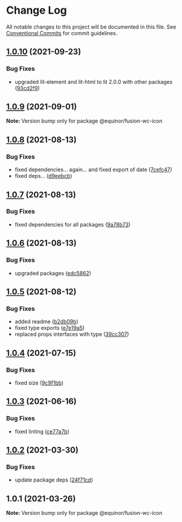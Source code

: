 # Change Log

All notable changes to this project will be documented in this file.
See [Conventional Commits](https://conventionalcommits.org) for commit guidelines.

## [1.0.10](https://github.com/equinor/fusion-web-components/compare/@equinor/fusion-wc-icon@1.0.9...@equinor/fusion-wc-icon@1.0.10) (2021-09-23)


### Bug Fixes

* upgraded lit-element and lit-html to lit 2.0.0 with other packages ([93cd2f9](https://github.com/equinor/fusion-web-components/commit/93cd2f997d6045fd5ab69fe05ccee5acfa861ad7))





## [1.0.9](https://github.com/equinor/fusion-web-components/compare/@equinor/fusion-wc-icon@1.0.8...@equinor/fusion-wc-icon@1.0.9) (2021-09-01)

**Note:** Version bump only for package @equinor/fusion-wc-icon





## [1.0.8](https://github.com/equinor/fusion-web-components/compare/@equinor/fusion-wc-icon@1.0.7...@equinor/fusion-wc-icon@1.0.8) (2021-08-13)


### Bug Fixes

* fixed dependencies... again... and fixed export of date ([7cefc47](https://github.com/equinor/fusion-web-components/commit/7cefc47b307e67c3a79c41579e07ece70c2e0728))
* fixed deps... ([d9eebcb](https://github.com/equinor/fusion-web-components/commit/d9eebcb1d637e9c2bb64f465c9378f1fea17c973))





## [1.0.7](https://github.com/equinor/fusion-web-components/compare/@equinor/fusion-wc-icon@1.0.6...@equinor/fusion-wc-icon@1.0.7) (2021-08-13)


### Bug Fixes

* fixed dependencies for all packages ([9a78b73](https://github.com/equinor/fusion-web-components/commit/9a78b73068685cd4d096fdea1e8501464c18a51c))





## [1.0.6](https://github.com/equinor/fusion-web-components/compare/@equinor/fusion-wc-icon@1.0.5...@equinor/fusion-wc-icon@1.0.6) (2021-08-13)


### Bug Fixes

* upgraded packages ([edc5862](https://github.com/equinor/fusion-web-components/commit/edc58624c3921ef6c77020dd3a026f40ed1dd5f2))





## [1.0.5](https://github.com/equinor/fusion-web-components/compare/@equinor/fusion-wc-icon@1.0.4...@equinor/fusion-wc-icon@1.0.5) (2021-08-12)


### Bug Fixes

* added readme ([b2db09b](https://github.com/equinor/fusion-web-components/commit/b2db09b8be8889af0d4d8e8730338042630c2972))
* fixed type exports ([e7e19a5](https://github.com/equinor/fusion-web-components/commit/e7e19a59c3db40b20d29f9ea888614a188a2fcc4))
* replaced props interfaces with type ([39cc307](https://github.com/equinor/fusion-web-components/commit/39cc3078b3bb217587f5eb39020a312cb859bb96))





## [1.0.4](https://github.com/equinor/fusion-web-components/compare/@equinor/fusion-wc-icon@1.0.3...@equinor/fusion-wc-icon@1.0.4) (2021-07-15)


### Bug Fixes

* fixed size ([9c9f1bb](https://github.com/equinor/fusion-web-components/commit/9c9f1bbc3202f2cac1bc29328cd3c0991a02d77e))





## [1.0.3](https://github.com/equinor/fusion-web-components/compare/@equinor/fusion-wc-icon@1.0.2...@equinor/fusion-wc-icon@1.0.3) (2021-06-16)


### Bug Fixes

* fixed linting ([ce77a7b](https://github.com/equinor/fusion-web-components/commit/ce77a7bcf493e6d05b4201513b8676906130d235))





## [1.0.2](https://github.com/equinor/fusion-web-components/compare/@equinor/fusion-wc-icon@1.0.1...@equinor/fusion-wc-icon@1.0.2) (2021-03-30)


### Bug Fixes

* update package deps ([24f71cd](https://github.com/equinor/fusion-web-components/commit/24f71cdb8f2ce709dcd7be534e3ddaea6496311f))





## 1.0.1 (2021-03-26)

**Note:** Version bump only for package @equinor/fusion-wc-icon
